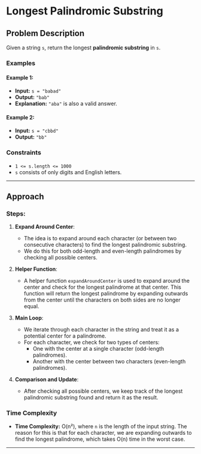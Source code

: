 # Longest Palindromic Substring

## Problem Description

Given a string `s`, return the longest **palindromic substring** in `s`.

### Examples

#### Example 1:
- **Input:** `s = "babad"`
- **Output:** `"bab"`
- **Explanation:** `"aba"` is also a valid answer.

#### Example 2:
- **Input:** `s = "cbbd"`
- **Output:** `"bb"`

### Constraints
- `1 <= s.length <= 1000`
- `s` consists of only digits and English letters.

---

## Approach

### Steps:
1. **Expand Around Center**: 
   - The idea is to expand around each character (or between two consecutive characters) to find the longest palindromic substring. 
   - We do this for both odd-length and even-length palindromes by checking all possible centers.
   
2. **Helper Function**:
   - A helper function `expandAroundCenter` is used to expand around the center and check for the longest palindrome at that center. This function will return the longest palindrome by expanding outwards from the center until the characters on both sides are no longer equal.

3. **Main Loop**:
   - We iterate through each character in the string and treat it as a potential center for a palindrome.
   - For each character, we check for two types of centers: 
     - One with the center at a single character (odd-length palindromes).
     - Another with the center between two characters (even-length palindromes).
   
4. **Comparison and Update**:
   - After checking all possible centers, we keep track of the longest palindromic substring found and return it as the result.

### Time Complexity
- **Time Complexity:** O(n²), where `n` is the length of the input string. The reason for this is that for each character, we are expanding outwards to find the longest palindrome, which takes O(n) time in the worst case.

---
